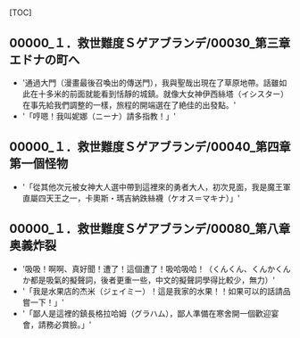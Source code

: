 # 

[TOC]

## 00000_１．救世難度Ｓゲアブランデ/00030_第三章　エドナの町へ

- '通過大門（漫畫最後召喚出的傳送門），我與聖哉出現在了草原地帶。話雖如此在十多米的前面就能看到恬靜的城鎮。就像大女神伊西絲塔（イシスター）在事先給我們調整的一樣，旅程的開端選在了絶佳的出發點。'
- '「哼嗯！我叫妮娜（ニーナ）請多指教！」'


## 00000_１．救世難度Ｓゲアブランデ/00040_第四章　第一個怪物

- '「從其他次元被女神大人選中帶到這裡來的勇者大人，初次見面，我是魔王軍直屬四天王之一，卡奧斯・瑪吉納跌絲襪（ケオス＝マキナ）」'


## 00000_１．救世難度Ｓゲアブランデ/00080_第八章　奥義炸裂

- '吸吸！啊啊、真好聞！遭了！這個遭了！吸哈吸哈！（くんくん、くんかくんか都是吸氣的擬聲詞，後者更重一些，中文的擬聲詞學得比較少，無力）'
- '「我是水果店的杰米（ジェイミー）！這是我家的水果！！如果可以的話請品嘗一下！」'
- '「鄙人是這裡的鎮長格拉哈姆（グラハム），鄙人準備在寒舍開一個歡迎宴會，請務必賞臉。」'
